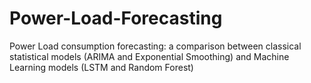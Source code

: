 # Power-Load-Forecasting
Power Load consumption forecasting: a comparison between classical statistical models (ARIMA and Exponential Smoothing) and Machine Learning models (LSTM and Random Forest)
